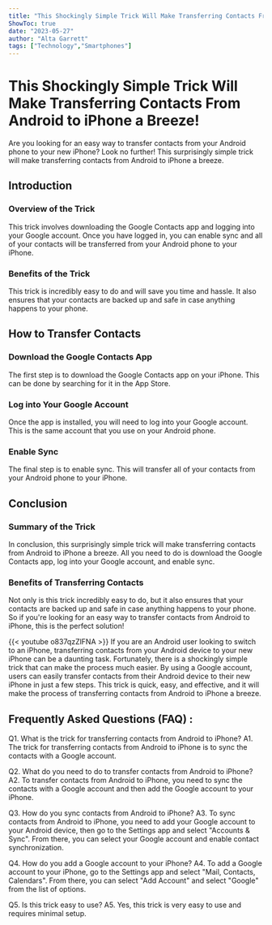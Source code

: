 ```yaml
---
title: "This Shockingly Simple Trick Will Make Transferring Contacts From Android to iPhone a Breeze!"
ShowToc: true 
date: "2023-05-27"
author: "Alta Garrett" 
tags: ["Technology","Smartphones"]
---
```

# This Shockingly Simple Trick Will Make Transferring Contacts From Android to iPhone a Breeze!

Are you looking for an easy way to transfer contacts from your Android phone to your new iPhone? Look no further! This surprisingly simple trick will make transferring contacts from Android to iPhone a breeze. 

## Introduction 

### Overview of the Trick

This trick involves downloading the Google Contacts app and logging into your Google account. Once you have logged in, you can enable sync and all of your contacts will be transferred from your Android phone to your iPhone. 

### Benefits of the Trick 

This trick is incredibly easy to do and will save you time and hassle. It also ensures that your contacts are backed up and safe in case anything happens to your phone. 

## How to Transfer Contacts 

### Download the Google Contacts App 

The first step is to download the Google Contacts app on your iPhone. This can be done by searching for it in the App Store. 

### Log into Your Google Account 

Once the app is installed, you will need to log into your Google account. This is the same account that you use on your Android phone. 

### Enable Sync 

The final step is to enable sync. This will transfer all of your contacts from your Android phone to your iPhone. 

## Conclusion 

### Summary of the Trick 

In conclusion, this surprisingly simple trick will make transferring contacts from Android to iPhone a breeze. All you need to do is download the Google Contacts app, log into your Google account, and enable sync. 

### Benefits of Transferring Contacts 

Not only is this trick incredibly easy to do, but it also ensures that your contacts are backed up and safe in case anything happens to your phone. So if you're looking for an easy way to transfer contacts from Android to iPhone, this is the perfect solution!

{{< youtube o837qzZlFNA >}} 
If you are an Android user looking to switch to an iPhone, transferring contacts from your Android device to your new iPhone can be a daunting task. Fortunately, there is a shockingly simple trick that can make the process much easier. By using a Google account, users can easily transfer contacts from their Android device to their new iPhone in just a few steps. This trick is quick, easy, and effective, and it will make the process of transferring contacts from Android to iPhone a breeze.

## Frequently Asked Questions (FAQ) :
Q1. What is the trick for transferring contacts from Android to iPhone?
A1. The trick for transferring contacts from Android to iPhone is to sync the contacts with a Google account.

Q2. What do you need to do to transfer contacts from Android to iPhone?
A2. To transfer contacts from Android to iPhone, you need to sync the contacts with a Google account and then add the Google account to your iPhone.

Q3. How do you sync contacts from Android to iPhone?
A3. To sync contacts from Android to iPhone, you need to add your Google account to your Android device, then go to the Settings app and select "Accounts & Sync". From there, you can select your Google account and enable contact synchronization.

Q4. How do you add a Google account to your iPhone?
A4. To add a Google account to your iPhone, go to the Settings app and select "Mail, Contacts, Calendars". From there, you can select "Add Account" and select "Google" from the list of options.

Q5. Is this trick easy to use?
A5. Yes, this trick is very easy to use and requires minimal setup.


